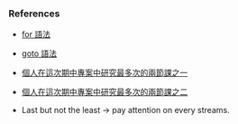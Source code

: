 ### References
* [for 語法](http://dhcp.tcgs.tc.edu.tw/c/p007.htm)

* [goto 語法](http://tw.gitbook.net/cprogramming/c_goto_statement.html)

* [個人在這次期中專案中研究最多次的兩節課之一](https://www.facebook.com/ccckmit/videos/10157838731476893)

* [個人在這次期中專案中研究最多次的兩節課之二](https://www.facebook.com/ccckmit/videos/10157838858016893/)

* Last but not the least -> pay attention on every streams.
